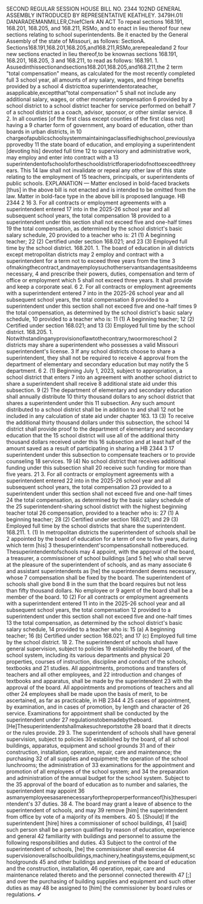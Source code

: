 SECOND REGULAR SESSION
HOUSE BILL NO. 2344
102ND GENERAL ASSEMBLY
INTRODUCED BY REPRESENTATIVE KEATHLEY.
3479H.01I DANARADEMANMILLER,ChiefClerk
AN ACT
To repeal sections 168.191, 168.201, 168.205, and 168.211, RSMo, and to enact in lieu
thereof four new sections relating to school superintendents.
Be it enacted by the General Assembly of the state of Missouri, as follows:
SectionA. Sections168.191,168.201,168.205,and168.211,RSMo,arerepealedand
2 four new sections enacted in lieu thereof,to be knownas sections 168.191, 168.201, 168.205,
3 and 168.211, to read as follows:
168.191. 1. Asusedinthissectionandsections168.201,168.205,and168.211,the
2 term "total compensation" means, as calculated for the most recently completed full
3 school year, all amounts of any salary, wages, and fringe benefits provided by a school
4 districttoa superintendentorateacher, asapplicable,exceptthat"total compensation"
5 shall not include any additional salary, wages, or other monetary compensation
6 provided by a school district to a school district teacher for service performed on behalf
7 of a school district as a coach, advisor, sponsor, or other similar service.
8 2. In all counties [of the first class except counties of the first class not] having a
9 charter form of government, any board of education, other than boards in urban districts, in
10 chargeofapublicschoolsystemmaintainingaclassifiedhighschool,previouslyapprovedby
11 the state board of education, and employing a superintendent [devoting his] devoted full time
12 to supervisory and administrative work, may employ and enter into contract with a
13 superintendentofschoolsfortheschooldistrictforaperiodofnottoexceedthreeyears. This
14 law shall not invalidate or repeal any other law of this state relating to the employment of
15 teachers, principals, or superintendents of public schools.
EXPLANATION — Matter enclosed in bold-faced brackets [thus] in the above bill is not enacted and is
intended to be omitted from the law. Matter in bold-face type in the above bill is proposed language.
HB 2344 2
16 3. For all contracts or employment agreements with a superintendent entered
17 into in the 2025-26 school year and all subsequent school years, the total compensation
18 provided to a superintendent under this section shall not exceed five and one-half times
19 the total compensation, as determined by the school district's basic salary schedule,
20 provided to a teacher who is:
21 (1) A beginning teacher;
22 (2) Certified under section 168.021; and
23 (3) Employed full time by the school district.
168.201. 1. The board of education in all districts except metropolitan districts may
2 employ and contract with a superintendent for a term not to exceed three years from the time
3 ofmakingthecontract,andmayemploysuchotherservantsandagentsasitdeemsnecessary,
4 and prescribe their powers, duties, compensation and term of office or employment which
5 shall not exceed three years. It shall provide and keep a corporate seal.
6 2. For all contracts or employment agreements with a superintendent entered
7 into in the 2025-26 school year and all subsequent school years, the total compensation
8 provided to a superintendent under this section shall not exceed five and one-half times
9 the total compensation, as determined by the school district's basic salary schedule,
10 provided to a teacher who is:
11 (1) A beginning teacher;
12 (2) Certified under section 168.021; and
13 (3) Employed full time by the school district.
168.205. 1. Notwithstandinganyprovisionoflawtothecontrary,twoormoreschool
2 districts may share a superintendent who possesses a valid Missouri superintendent's license.
3 If any school districts choose to share a superintendent, they shall not be required to receive
4 approval from the department of elementary and secondary education but may notify the
5 department.
6 2. (1) Beginning July 1, 2023, subject to appropriation, a school district that enters
7 into an agreement with another school district to share a superintendent shall receive
8 additional state aid under this subsection.
9 (2) The department of elementary and secondary education shall annually distribute
10 thirty thousand dollars to any school district that shares a superintendent under this
11 subsection. Any such amount distributed to a school district shall be in addition to and shall
12 not be included in any calculation of state aid under chapter 163.
13 (3) To receive the additional thirty thousand dollars under this subsection, the school
14 district shall provide proof to the department of elementary and secondary education that the
15 school district will use all of the additional thirty thousand dollars received under this
16 subsection and at least half of the amount saved as a result of participating in sharing a
HB 2344 3
17 superintendent under this subsection to compensate teachers or to provide counseling
18 services.
19 (4) No school district that receives additional funding under this subsection shall
20 receive such funding for more than five years.
21 3. For all contracts or employment agreements with a superintendent entered
22 into in the 2025-26 school year and all subsequent school years, the total compensation
23 provided to a superintendent under this section shall not exceed five and one-half times
24 the total compensation, as determined by the basic salary schedule of the
25 superintendent-sharing school district with the highest beginning teacher total
26 compensation, provided to a teacher who is:
27 (1) A beginning teacher;
28 (2) Certified under section 168.021; and
29 (3) Employed full time by the school districts that share the superintendent.
168.211. 1. (1) In metropolitan districts the superintendent of schools shall be
2 appointed by the board of education for a term of one to five years, during which term [his]
3 thesuperintendent'scompensationshall notbereduced. Thesuperintendentofschools may
4 appoint, with the approval of the board, a treasurer, a commissioner of school buildings [and
5 he] who shall serve at the pleasure of the superintendent of schools, and as many associate
6 and assistant superintendents as [he] the superintendent deems necessary, whose
7 compensation shall be fixed by the board. The superintendent of schools shall give bond
8 in the sum that the board requires but not less than fifty thousand dollars. No employee or
9 agent of the board shall be a member of the board.
10 (2) For all contracts or employment agreements with a superintendent entered
11 into in the 2025-26 school year and all subsequent school years, the total compensation
12 provided to a superintendent under this section shall not exceed five and one-half times
13 the total compensation, as determined by the school district's basic salary schedule,
14 provided to a teacher who is:
15 (a) A beginning teacher;
16 (b) Certified under section 168.021; and
17 (c) Employed full time by the school district.
18 2. The superintendent of schools shall have general supervision, subject to policies
19 establishedby the board, of the school system, including its various departments and physical
20 properties, courses of instruction, discipline and conduct of the schools, textbooks and
21 studies. All appointments, promotions and transfers of teachers and all other employees, and
22 introduction and changes of textbooks and apparatus, shall be made by the superintendent
23 with the approval of the board. All appointments and promotions of teachers and all other
24 employees shall be made upon the basis of merit, to be ascertained, as far as practicable, in
HB 2344 4
25 cases of appointment, by examination, and in cases of promotion, by length and character of
26 service. Examinations for appointment shall be conducted by the superintendent under
27 regulationstobemadebytheboard. [He]Thesuperintendentshallmakesuchreportstothe
28 board that it directs or the rules provide.
29 3. The superintendent of schools shall have general supervision, subject to policies
30 established by the board, of all school buildings, apparatus, equipment and school grounds
31 and of their construction, installation, operation, repair, care and maintenance; the purchasing
32 of all supplies and equipment; the operation of the school lunchrooms; the administration of
33 examinations for the appointment and promotion of all employees of the school system; and
34 the preparation and administration of the annual budget for the school system. Subject to the
35 approval of the board of education as to number and salaries, the superintendent may appoint
36 asmanyemployeesasarenecessaryfortheproperperformanceof[his]thesuperintendent's
37 duties.
38 4. The board may grant a leave of absence to the superintendent of schools, and may
39 remove [him] the superintendent from office by vote of a majority of its members.
40 5. [Should] If the superintendent [hire] hires a commissioner of school buildings,
41 [said] such person shall be a person qualified by reason of education, experience and general
42 familiarity with buildings and personnel to assume the following responsibilities and duties.
43 Subject to the control of the superintendent of schools, [he] the commissioner shall exercise
44 supervisionoverallschoolbuildings,machinery,heatingsystems,equipment,schoolgrounds
45 and other buildings and premises of the board of education and the construction, installation,
46 operation, repair, care and maintenance related thereto and the personnel connected therewith
47 [;] and over the purchasing of building supplies and equipment and such other duties as may
48 be assigned to [him] the commissioner by board rules or regulations.
✔